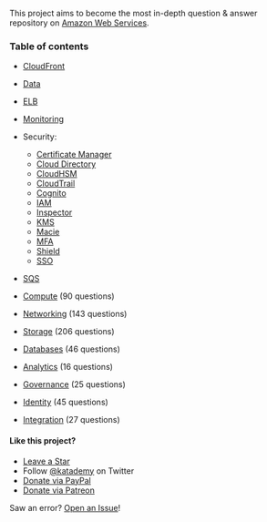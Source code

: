 This project aims to become the most in-depth question & answer repository on [Amazon Web Services](https://aws.com).

### Table of contents

* [CloudFront](https://katademy.github.io/aws-faq/cloudfront)
* [Data](https://katademy.github.io/aws-faq/data)
* [ELB](https://katademy.github.io/aws-faq/elb)
* [Monitoring](https://katademy.github.io/aws-faq/monitoring)   
* Security:
  * [Certificate Manager](https://katademy.github.io/aws-faq/certificate-manager)
  * [Cloud Directory](https://katademy.github.io/aws-faq/cloud-directory)
  * [CloudHSM](https://katademy.github.io/aws-faq/cloudhsm)
  * [CloudTrail](https://katademy.github.io/aws-faq/cloudtrail)
  * [Cognito](https://katademy.github.io/aws-faq/cognito)
  * [IAM](https://katademy.github.io/aws-faq/iam)
  * [Inspector](https://katademy.github.io/aws-faq/)
  * [KMS](https://katademy.github.io/aws-faq/kms)
  * [Macie](https://katademy.github.io/aws-faq/macie)
  * [MFA](https://katademy.github.io/aws-faq/mfa)
  * [Shield](https://katademy.github.io/aws-faq/shield)
  * [SSO](https://katademy.github.io/aws-faq/sso)
* [SQS](https://katademy.github.io/aws-faq/sqs)

* [Compute](Questions/Compute/README.md) (90 questions)
* [Networking](Questions/Networking/README.md) (143 questions)
* [Storage](Questions/Storage/README.md) (206 questions)
* [Databases](Questions/Databases/README.md) (46 questions)
* [Analytics](Questions/Analytics/README.md) (16 questions)
* [Governance](Questions/Governance/README.md) (25 questions)
* [Identity](Questions/Identity/README.md) (45 questions)
* [Integration](Questions/Integration/README.md) (27 questions)

#### Like this project?

* [Leave a Star](https://github.com/katademy/aws-faq/stargazers)
* Follow [@katademy](https://twitter.com/katademy) on Twitter
* [Donate via PayPal](https://paypal.me/icelynjennings)
* [Donate via Patreon](https://patreon.com/icelynjennings)

Saw an error? [Open an Issue](https://github.com/katademy/aws-faq/issues/new)!
